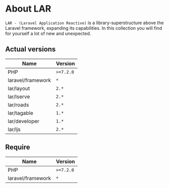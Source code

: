 # About LAR
`LAR - (Laravel Application Reactive)` is a library-superstructure above the Laravel framework, expanding its capabilities. In this collection you will find for yourself a lot of new and unexpected.

## Actual versions
| Name | Version |
|--|--|
| PHP | `>=7.2.0` |
| laravel/framework | `*` |
| lar/layout | `2.*` |
| lar/lserve | `2.*` |
| lar/roads | `2.*` |
| lar/tagable | `1.*` |
| lar/developer | `1.*` |
| lar/ljs | `2.*` |

## Require
| Name | Version |
|--|--|
| PHP | `>=7.2.0` |
| laravel/framework | `*` |
